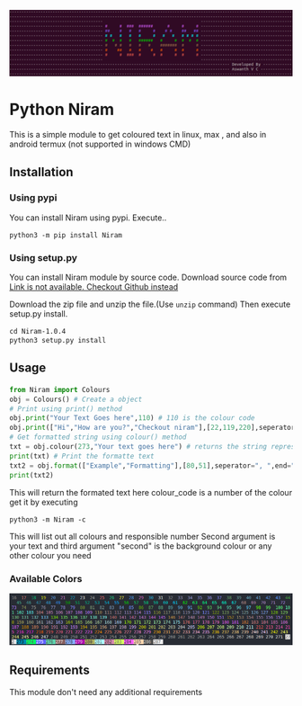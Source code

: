 ![Available Colors](https://raw.githubusercontent.com/aswanthabam/Niram/images/banner.png)

# Python Niram

This is a simple module to get coloured text in linux, max , and also in android termux (not supported in windows CMD)

## Installation

### Using pypi

You can install Niram using pypi. Execute..

```console
python3 -m pip install Niram
```

### Using setup.py

You can install Niram module by source code. Download source code from <a href="https://abam.herokuapp.com/projects/Niram">Link is not available. Checkout Github instead</a>

Download the zip file and unzip the file.(Use `unzip` command) Then execute setup.py install.

```console
cd Niram-1.0.4
python3 setup.py install
```

## Usage

```python
from Niram import Colours
obj = Colours() # Create a object
# Print using print() method
obj.print("Your Text Goes here",110) # 110 is the colour code
obj.print(["Hi","How are you?","Checkout niram"],[22,119,220],seperator="\n") # print multiple text with multiple colours
# Get formatted string using colour() method
txt = obj.colour(273,"Your text goes here") # returns the string representing the coloured text
print(txt) # Print the formatte text
txt2 = obj.format(["Example","Formatting"],[80,51],seperator=", ",end=" - Niram") # Gives foramted string with multiple colors
print(txt2)
```

This will return the formated text
here colour_code is a number of the colour get it by executing

```console
python3 -m Niram -c
```

This will list out all colours and responsible number
Second argument is your text and third argument "second" is the background colour or any other colour you need

### Available Colors

![Available Colors](https://raw.githubusercontent.com/aswanthabam/Niram/images/colors.png)

## Requirements

This module don't need any additional requirements
